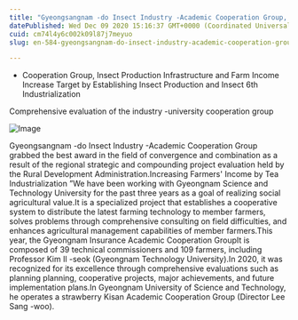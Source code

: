 ```yaml
---
title: "Gyeongsangnam -do Insect Industry -Academic Cooperation Group, winning the best award for convergence and composite field"
datePublished: Wed Dec 09 2020 15:16:37 GMT+0000 (Coordinated Universal Time)
cuid: cm74l4y6c002k09l87j7meyuo
slug: en-584-gyeongsangnam-do-insect-industry-academic-cooperation-group-winning-the-best-award-for-convergence-and-composite-field

---
```



- Cooperation Group, Insect Production Infrastructure and Farm Income Increase Target by Establishing Insect Production and Insect 6th Industrialization

Comprehensive evaluation of the industry -university cooperation group

![Image](https://cdn.hashnode.com/res/hashnode/image/upload/v1739526451720/e3b56f08-e573-41b9-a1f3-135a42407be8.jpeg)

Gyeongsangnam -do Insect Industry -Academic Cooperation Group grabbed the best award in the field of convergence and combination as a result of the regional strategic and compounding project evaluation held by the Rural Development Administration.Increasing Farmers' Income by Tea Industrialization ”We have been working with Gyeongnam Science and Technology University for the past three years as a goal of realizing social agricultural value.It is a specialized project that establishes a cooperative system to distribute the latest farming technology to member farmers, solves problems through comprehensive consulting on field difficulties, and enhances agricultural management capabilities of member farmers.This year, the Gyeongnam Insurance Academic Cooperation GroupIt is composed of 39 technical commissioners and 109 farmers, including Professor Kim Il -seok (Gyeongnam Technology University).In 2020, it was recognized for its excellence through comprehensive evaluations such as planning planning, cooperative projects, major achievements, and future implementation plans.In Gyeongnam University of Science and Technology, he operates a strawberry Kisan Academic Cooperation Group (Director Lee Sang -woo).